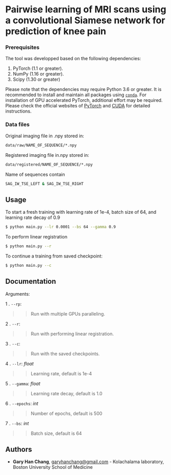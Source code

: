 # Pairwise learning of MRI scans using a convolutional Siamese network for prediction of knee pain

### Prerequisites

The tool was developped based on the following dependencies:

1. PyTorch (1.1 or greater).
2. NumPy (1.16 or greater).
3. Scipy (1.30 or greater)

Please note that the dependencies may require Python 3.6 or greater. It is recommended to install and maintain all packages using [`conda`](https://www.anaconda.com/). For installation of GPU accelerated PyTorch, additional effort may be required. Please check the official websites of [PyTorch](https://pytorch.org/get-started/locally/) and [CUDA](https://developer.nvidia.com/cuda-downloads) for detailed instructions.

### Data files
Original imaging file in .npy stored in:
```bash
data/raw/NAME_OF_SEQUENCE/*.npy
```
Registered imaging file in.npy stored in:
```bash
data/registered/NAME_OF_SEQUENCE/*.npy
```

Name of sequences contain
```bash
SAG_IW_TSE_LEFT & SAG_IW_TSE_RIGHT
```

## Usage
To start a fresh training with learning rate of 1e-4, batch size of 64, and learning rate decay of 0.9
```bash
$ python main.py --lr 0.0001 --bs 64 --gamma 0.9
```
To perform linear registration
```bash
$ python main.py --r
```
To continue a training from saved checkpoint:
```bash
$ python main.py --c
```

## <a name="documentation"></a>Documentation
Arguments:

1 . `--rp`:
>> Run with multiple GPUs paralleling.

2 .  `--r`:
>> Run with performing linear registration.

3 . `--c`:
>> Run with the saved checkpoints.

4 . `--lr`: *float*
>> Learning rate, default is 1e-4

5 . `--gamma`: *float*

>> Learning rate decay, default is 1.0

6 . `--epochs`: *int*
>> Number of epochs, default is 500

7 . `--bs`: *int*
>> Batch size, default is 64


## Authors

* **Gary Han Chang**, garyhanchang@gmail.com - Kolachalama laboratory, Boston University School of Medicine
